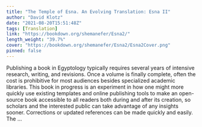 ```yaml
---
title: "The Temple of Esna. An Evolving Translation: Esna II"
author: "David Klotz"
date: "2021-08-20T15:51:48Z"
tags: [Translation]
link: "https://bookdown.org/shemanefer/Esna2/"
length_weight: "39.7%"
cover: "https://bookdown.org/shemanefer/Esna2/Esna2Cover.png"
pinned: false
---
```


Publishing a book in Egyptology typically requires several years of intensive research, writing, and revisions. Once a volume is finally complete, often the cost is prohibitive for most audiences besides specialized academic libraries. This book in progress is an experiment in how one might more quickly use existing templates and online publishing tools to make an open-source book accessible to all readers both during and after its creation, so scholars and the interested public can take advantage of any insights sooner. Corrections or updated references can be made quickly and easily. The ...
